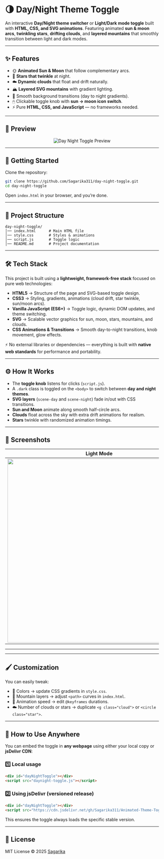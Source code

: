 # 🌗 Day/Night Theme Toggle

An interactive **Day/Night theme switcher** or **Light/Dark mode toggle** built with **HTML, CSS, and SVG animations**.
Featuring animated **sun & moon arcs**, **twinkling stars**, **drifting clouds**, and **layered mountains** that smoothly transition between light and dark modes.

---

## ✨ Features

* 🌞 **Animated Sun & Moon** that follow complementary arcs.
* 🌌 **Stars that twinkle** at night.
* ☁️ **Dynamic clouds** that float and drift naturally.
* 🏔 **Layered SVG mountains** with gradient lighting.
* 🎨 Smooth background transitions (day to night gradients).
* 🖱 Clickable toggle knob with **sun → moon icon switch**.
* ⚡ Pure **HTML, CSS, and JavaScript** — no frameworks needed.

---

## 📸 Preview  

<p align="center">
  <img src="Demo.gif" alt="Day Night Toggle Preview" />
</p>

---

## 🚀 Getting Started

Clone the repository:

```bash
git clone https://github.com/Sagarika311/day-night-toggle.git
cd day-night-toggle
````

Open `index.html` in your browser, and you’re done.

---

## 📂 Project Structure

```
day-night-toggle/
│── index.html      # Main HTML file
│── style.css       # Styles & animations
│── script.js       # Toggle logic
│── README.md       # Project documentation
```

---

## 🛠️ Tech Stack

This project is built using a **lightweight, framework-free stack** focused on pure web technologies:

* **HTML5** → Structure of the page and SVG-based toggle design.
* **CSS3** → Styling, gradients, animations (cloud drift, star twinkle, sun/moon arcs).
* **Vanilla JavaScript (ES6+)** → Toggle logic, dynamic DOM updates, and theme switching.
* **SVG** → Scalable vector graphics for sun, moon, stars, mountains, and clouds.
* **CSS Animations & Transitions** → Smooth day-to-night transitions, knob movement, glow effects.

⚡ No external libraries or dependencies — everything is built with **native web standards** for performance and portability.

---

## ⚙️ How It Works

* The **toggle knob** listens for clicks (`script.js`).
* A `.dark` class is toggled on the `<body>` to switch between **day and night themes**.
* **SVG layers** (`scene-day` and `scene-night`) fade in/out with CSS transitions.
* **Sun and Moon** animate along smooth half-circle arcs.
* **Clouds** float across the sky with extra drift animations for realism.
* **Stars** twinkle with randomized animation timings.

---

## 📸 Screenshots

 Light Mode  |  Dark Mode  
:-------------------------:|:-------------------------:  
<img src="./Screenshot (2).png" width="600"/> | <img src="./Screenshot (1).png" width="600"/> 
---

---

## 🖌 Customization

You can easily tweak:

* 🎨 Colors → update CSS gradients in `style.css`.
* 🌄 Mountain layers → adjust `<path>` curves in `index.html`.
* 🌟 Animation speed → edit `@keyframes` durations.
* ☁️ Number of clouds or stars → duplicate `<g class="cloud">` or `<circle class="star">`.

---

## 🚀 How to Use Anywhere

You can embed the toggle in **any webpage** using either your local copy or **jsDelivr CDN**:

### 1️⃣ Local usage

```html
<div id="dayNightToggle"></div>
<script src="daynight-toggle.js"></script>
```

### 2️⃣ Using jsDelivr (versioned release)

```html
<div id="dayNightToggle"></div>
<script src="https://cdn.jsdelivr.net/gh/Sagarika311/Animated-Theme-Toggle@v1.0.0/daynight-toggle.js"></script>
```

This ensures the toggle always loads the specific stable version.

---

## 📜 License

MIT License © 2025 [Sagarika](https://github.com/Sagarika311)

